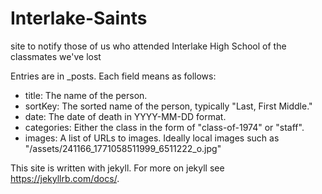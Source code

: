 # Interlake-Saints
site to notify those of us who attended Interlake High School of the classmates we've lost

Entries are in _posts.  Each field means as follows:

* title:  The name of the person.
* sortKey:  The sorted name of the person, typically "Last, First Middle."
* date:   The date of death in YYYY-MM-DD format.
* categories: Either the class in the form of "class-of-1974" or "staff".
* images: A list of URLs to images.  Ideally local images such as "/assets/241166_1771058511999_6511222_o.jpg"

This site is written with jekyll. For more on jekyll see https://jekyllrb.com/docs/.
